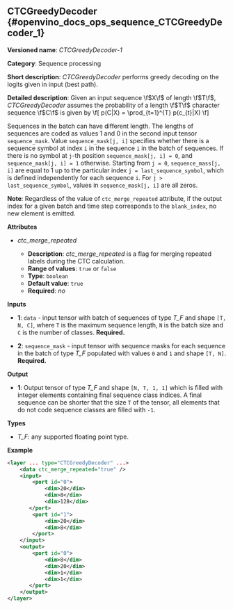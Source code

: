 ## CTCGreedyDecoder <a name="CTCGreedyDecoder"></a> {#openvino_docs_ops_sequence_CTCGreedyDecoder_1}

**Versioned name**: *CTCGreedyDecoder-1*

**Category**: Sequence processing

**Short description**: *CTCGreedyDecoder* performs greedy decoding on the logits given in input (best path).

**Detailed description**:
Given an input sequence \f$X\f$ of length \f$T\f$, *CTCGreedyDecoder* assumes the probability of a length \f$T\f$ character sequence \f$C\f$ is given by
\f[
p(C|X) = \prod_{t=1}^{T} p(c_{t}|X)
\f]

Sequences in the batch can have different length. The lengths of sequences are coded as values 1 and 0 in the second input tensor `sequence_mask`. Value `sequence_mask[j, i]` specifies whether there is a sequence symbol at index `i` in the sequence `i` in the batch of sequences. If there is no symbol at `j`-th position `sequence_mask[j, i] = 0`, and `sequence_mask[j, i] = 1` otherwise. Starting from `j = 0`, `sequence_mass[j, i]` are equal to 1 up to the particular index `j = last_sequence_symbol`, which is defined independently for each sequence `i`. For `j > last_sequence_symbol`, values in `sequence_mask[j, i]` are all zeros.

**Note**: Regardless of the value of `ctc_merge_repeated` attribute, if the output index for a given batch and time step corresponds to the `blank_index`, no new element is emitted.

**Attributes**

* *ctc_merge_repeated*

  * **Description**: *ctc_merge_repeated* is a flag for merging repeated labels during the CTC calculation.
  * **Range of values**: `true` or `false`
  * **Type**: `boolean`
  * **Default value**: `true`
  * **Required**: *no*

**Inputs**

* **1**: `data` - input tensor with batch of sequences of type *T_F* and shape `[T, N, C]`, where `T` is the maximum sequence length, `N` is the batch size and `C` is the number of classes. **Required.**

* **2**: `sequence_mask` - input tensor with sequence masks for each sequence in the batch of type *T_F* populated with values `0` and `1` and shape `[T, N]`. **Required.**

**Output**

* **1**: Output tensor of type *T_F* and shape `[N, T, 1, 1]` which is filled with integer elements containing final sequence class indices. A final sequence can be shorter that the size `T` of the tensor, all elements that do not code sequence classes are filled with `-1`.

**Types**
* *T_F*: any supported floating point type.

**Example**

```xml
<layer ... type="CTCGreedyDecoder" ...>
    <data ctc_merge_repeated="true" />
    <input>
        <port id="0">
            <dim>20</dim>
            <dim>8</dim>
            <dim>128</dim>
       </port>
        <port id="1">
            <dim>20</dim>
            <dim>8</dim>
        </port>
    </input>
    <output>
        <port id="0">
            <dim>8</dim>
            <dim>20</dim>
            <dim>1</dim>
            <dim>1</dim>
       </port>
    </output>
</layer>
```
